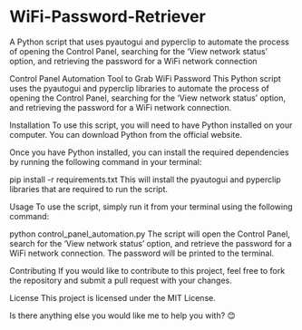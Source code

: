 # WiFi-Password-Retriever
A Python script that uses pyautogui and pyperclip to automate the process of opening the Control Panel, searching for the ‘View network status’ option, and retrieving the password for a WiFi network connection




Control Panel Automation Tool to Grab WiFi Password
This Python script uses the pyautogui and pyperclip libraries to automate the process of opening the Control Panel, searching for the ‘View network status’ option, and retrieving the password for a WiFi network connection.

Installation
To use this script, you will need to have Python installed on your computer. You can download Python from the official website.

Once you have Python installed, you can install the required dependencies by running the following command in your terminal:

pip install -r requirements.txt
This will install the pyautogui and pyperclip libraries that are required to run the script.

Usage
To use the script, simply run it from your terminal using the following command:

python control_panel_automation.py
The script will open the Control Panel, search for the ‘View network status’ option, and retrieve the password for a WiFi network connection. The password will be printed to the terminal.

Contributing
If you would like to contribute to this project, feel free to fork the repository and submit a pull request with your changes.

License
This project is licensed under the MIT License.

Is there anything else you would like me to help you with? 😊

